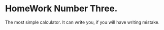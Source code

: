 # HomeWork Number Three. 
The most simple calculator. It can write you, if you will have writing mistake.
